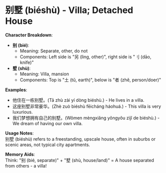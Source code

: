 # **别墅 (biéshù) - Villa; Detached House**

**Character Breakdown**:  
- **别 (bié)**:
  - Meaning: Separate, other, do not
  - Components: Left side is "另 (lìng, other)", right side is "刂 (dāo, knife)"  
- **墅 (shù)**:
  - Meaning: Villa, mansion
  - Components: Top is "土 (tǔ, earth)", below is "者 (zhě, person/doer)"

**Examples**:  
- 他住在一栋别墅。(Tā zhù zài yí dòng biéshù.) - He lives in a villa.  
- 这座别墅非常豪华。(Zhè zuò biéshù fēicháng háohuá.) - This villa is very luxurious.  
- 我们梦想拥有自己的别墅。(Wǒmen mèngxiǎng yǒngyǒu zìjǐ de biéshù.) - We dream of having our own villa.

**Usage Notes**:  
别墅 (biéshù) refers to a freestanding, upscale house, often in suburbs or scenic areas, not typical city apartments.

**Memory Aids**:  
Think: "别 (bié, separate)" + "墅 (shù, house/land)" = A house separated from others - a villa!
